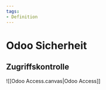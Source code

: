 ```yaml
---
tags:
- Definition
---
```

# Odoo Sicherheit

## Zugriffskontrolle

![[Odoo Access.canvas|Odoo Access]]